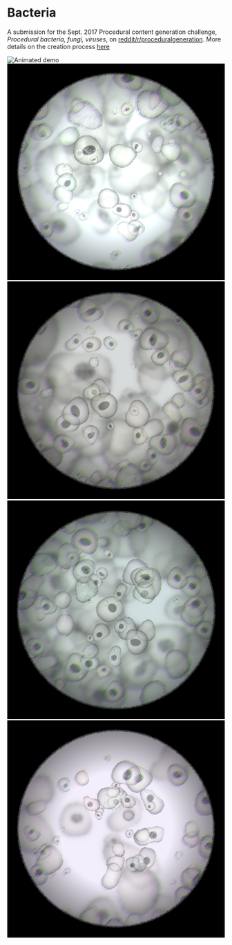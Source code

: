 # Bacteria
 A submission for the Sept. 2017 Procedural content generation challenge, *Procedural bacteria, fungi, viruses*, on [reddit/r/proceduralgeneration](https://www.reddit.com/r/proceduralgeneration/comments/6xr1c0/monthly_challenge_22_september_2017_procedural/).
 More details on the creation process [here](https://imgur.com/gallery/4bY3Q)
 
![Animated demo](images/demo.gif)
![Weird micro-organisms](images/ex1.png)
![Weird micro-organisms](images/ex2.png)
![Weird micro-organisms](images/ex3.png)
![Weird micro-organisms](images/ex4.png)
 
